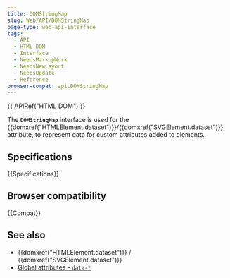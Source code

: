 ```yaml
---
title: DOMStringMap
slug: Web/API/DOMStringMap
page-type: web-api-interface
tags:
  - API
  - HTML DOM
  - Interface
  - NeedsMarkupWork
  - NeedsNewLayout
  - NeedsUpdate
  - Reference
browser-compat: api.DOMStringMap
---
```


{{ APIRef("HTML DOM") }}

The **`DOMStringMap`** interface is used for the {{domxref("HTMLElement.dataset")}}/{{domxref("SVGElement.dataset")}} attribute, to represent data for custom attributes added to elements.

## Specifications

{{Specifications}}

## Browser compatibility

{{Compat}}

## See also

- {{domxref("HTMLElement.dataset")}} / {{domxref("SVGElement.dataset")}}
- [Global attributes - `data-*`](/en-US/docs/Web/HTML/Global_attributes#data-)

